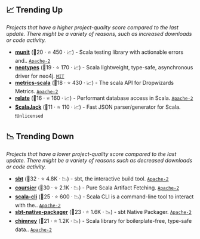 ## 📈 Trending Up

_Projects that have a higher project-quality score compared to the last update. There might be a variety of reasons, such as increased downloads or code activity._

- <b><a href="https://github.com/scalameta/munit">munit</a></b> (🥈20 ·  ⭐ 450 · 📈) - Scala testing library with actionable errors and.. <code><a href="http://bit.ly/3nYMfla">Apache-2</a></code> <code><img src="https://scalac.io/wp-content/uploads/2021/02/image-125-1.svg" style="display:inline;" width="13" height="13"></code> <code><img src="https://www.scala-js.org/assets/img/scala-js-logo.svg" style="display:inline;" width="13" height="13"></code>
- <b><a href="https://github.com/neotypes/neotypes">neotypes</a></b> (🥈19 ·  ⭐ 170 · 📈) - Scala lightweight, type-safe, asynchronous driver for neo4j. <code><a href="http://bit.ly/34MBwT8">MIT</a></code>
- <b><a href="https://github.com/erikvanoosten/metrics-scala">metrics-scala</a></b> (🥇18 ·  ⭐ 430 · 📈) - The scala API for Dropwizards Metrics. <code><a href="http://bit.ly/3nYMfla">Apache-2</a></code> <code><img src="https://scalac.io/wp-content/uploads/2021/02/image-125-1.svg" style="display:inline;" width="13" height="13"></code>
- <b><a href="https://github.com/lucidsoftware/relate">relate</a></b> (🥈16 ·  ⭐ 160 · 📈) - Performant database access in Scala. <code><a href="http://bit.ly/3nYMfla">Apache-2</a></code>
- <b><a href="https://github.com/gzoller/ScalaJack">ScalaJack</a></b> (🥉11 ·  ⭐ 110 · 📈) - Fast JSON parser/generator for Scala. <code>❗Unlicensed</code> <code><img src="https://scalac.io/wp-content/uploads/2021/02/image-125-1.svg" style="display:inline;" width="13" height="13"></code>

## 📉 Trending Down

_Projects that have a lower project-quality score compared to the last update. There might be a variety of reasons such as decreased downloads or code activity._

- <b><a href="https://github.com/sbt/sbt">sbt</a></b> (🥇32 ·  ⭐ 4.8K · 📉) - sbt, the interactive build tool. <code><a href="http://bit.ly/3nYMfla">Apache-2</a></code> <code><img src="https://scalac.io/wp-content/uploads/2021/02/image-125-1.svg" style="display:inline;" width="13" height="13"></code>
- <b><a href="https://github.com/coursier/coursier">coursier</a></b> (🥇30 ·  ⭐ 2.1K · 📉) - Pure Scala Artifact Fetching. <code><a href="http://bit.ly/3nYMfla">Apache-2</a></code> <code><img src="https://www.scala-js.org/assets/img/scala-js-logo.svg" style="display:inline;" width="13" height="13"></code>
- <b><a href="https://github.com/VirtusLab/scala-cli">scala-cli</a></b> (🥈25 ·  ⭐ 600 · 📉) - Scala CLI is a command-line tool to interact with the.. <code><a href="http://bit.ly/3nYMfla">Apache-2</a></code> <code><img src="https://scalac.io/wp-content/uploads/2021/02/image-125-1.svg" style="display:inline;" width="13" height="13"></code>
- <b><a href="https://github.com/sbt/sbt-native-packager">sbt-native-packager</a></b> (🥇23 ·  ⭐ 1.6K · 📉) - sbt Native Packager. <code><a href="http://bit.ly/3nYMfla">Apache-2</a></code>
- <b><a href="https://github.com/scalalandio/chimney">chimney</a></b> (🥈21 ·  ⭐ 1.2K · 📉) - Scala library for boilerplate-free, type-safe data.. <code><a href="http://bit.ly/3nYMfla">Apache-2</a></code> <code><img src="https://scalac.io/wp-content/uploads/2021/02/image-125-1.svg" style="display:inline;" width="13" height="13"></code> <code><img src="https://www.scala-js.org/assets/img/scala-js-logo.svg" style="display:inline;" width="13" height="13"></code>

